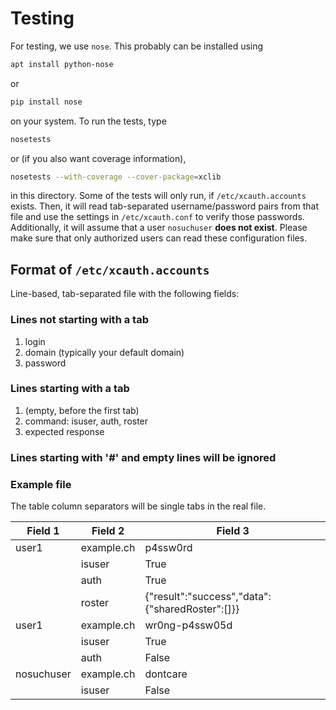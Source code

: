 # Testing

For testing, we use `nose`. This probably can be installed using
```sh
apt install python-nose
```
or
```sh
pip install nose
```
on your system. To run the tests, type
```sh
nosetests
```
or (if you also want coverage information),
```sh
nosetests --with-coverage --cover-package=xclib
```
in this directory. Some of the tests will only run,
if `/etc/xcauth.accounts` exists. Then, it will read
tab-separated username/password pairs from that file
and use the settings in `/etc/xcauth.conf` to verify
those passwords. Additionally, it will assume that
a user `nosuchuser` **does not exist**. Please make
sure that only authorized users can read these
configuration files.

## Format of `/etc/xcauth.accounts`
Line-based, tab-separated file with the following fields:

### Lines not starting with a tab
1. login
2. domain (typically your default domain)
3. password

### Lines starting with a tab
1. (empty, before the first tab)
2. command: isuser, auth, roster
3. expected response

### Lines starting with '#' and empty lines will be ignored

### Example file
The table column separators will be single tabs in the real file.

| Field 1   | Field 2          | Field 3                                         |
| --------- | ---------------- | ----------------------------------------------- |
| user1     | example.ch       | p4ssw0rd                                        |
|           | isuser           | True                                            |
|           | auth             | True                                            |
|           | roster           | {"result":"success","data":{"sharedRoster":[]}} |
| user1     | example.ch       | wr0ng-p4ssw05d                                  |
|           | isuser           | True                                            |
|           | auth             | False                                           |
| nosuchuser| example.ch       | dontcare                                        |
|           | isuser           | False                                           |
